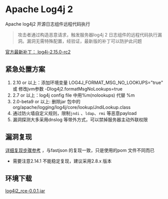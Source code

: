 # Apache Log4j 2 
Apache log4j2 开源日志组件远程代码执行

> 攻击者通过构造恶意请求，触发服务器log4j 2 日志组件的远程代码执行漏洞。漏洞无需特殊配置，经验证，最新版的补丁可以防护此问题

[官方最新补丁： log4j-2.15.0-rc2](https://github.com/apache/logging-log4j2/releases/tag/log4j-2.15.0-rc2)

## 紧急处置方案
1. 2.10 or 以上：添加环境变量  LOG4J_FORMAT_MSG_NO_LOOKUPS="true" 或 修改jvm参数 -Dlog4j2.formatMsgNoLookups=true
2. 2.7 or 以上：log4j config file 中用%m(nolookups) 代替 %m 
3. 2.0-beta9 or 以上: 删除jar 包中的org/apache/logging/log4j/core/lookup/JndiLookup.class
4. 通过防火墙自定义规则，限制`jndi` 、`ldap`、`rmi` 等恶意payload
5. 漏洞探测大多采用dnslog 等带外方式，可以禁掉服务器主动外联权限

## 漏洞复现
[详细复现步骤参考](https://github.com/dbgee/fastjson-rce)   ，与fastjson 的复现一致，只是使用的pom 文件不同而已

* 需要注意2.14.1 不能稳定复现，建议采用2.8.x 版本

## 环境下载
[log4j2_rce-0.0.1.jar](https://github.com/dbgee/log4j2_rce/releases/tag/0.0.1) 